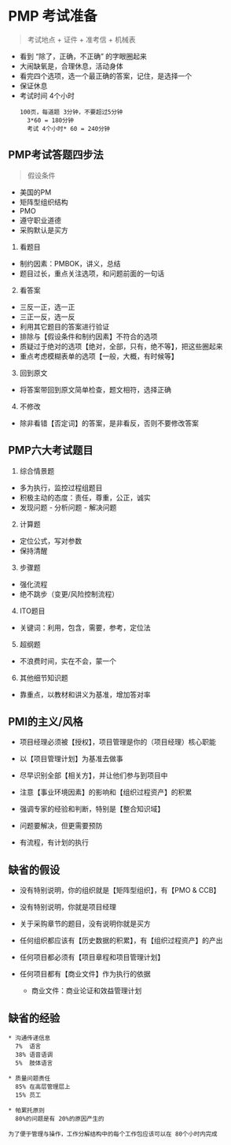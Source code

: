 # PMP 考试准备

> 考试地点 + 证件 + 准考信 + 机械表

* 看到 “除了，正确，不正确” 的字眼圈起来
* 大闹缺氧是，合理休息，活动身体
* 看完四个选项，选一个最正确的答案，记住，是选择一个
* 保证休息
* 考试时间 4个小时
  ```
  100页，每道题 3分钟，不要超过5分钟
	3*60 = 180分钟
	考试 4个小时* 60 = 240分钟

  ```


## PMP考试答题四步法

> 假设条件
  * 美国的PM
  * 矩阵型组织结构
  * PMO
  * 遵守职业道德
  * 采购默认是买方

1. 看题目
  * 制约因素：PMBOK，讲义，总结
  * 题目过长，重点关注选项，和问题前面的一句话

2. 看答案
  * 三反一正，选一正
  * 三正一反，选一反
  * 利用其它题目的答案进行验证
  * 排除与【假设条件和制约因素】不符合的选项
  * 质疑过于绝对的选项【绝对，全部，只有，绝不等】，把这些圈起来
  * 重点考虑模糊表单的选项【一般，大概，有时候等】

3. 回到原文
  * 将答案带回到原文简单检查，题文相符，选择正确

4. 不修改
  * 除非看错【否定词】的答案，是非看反，否则不要修改答案



## PMP六大考试题目
1. 综合情景题
  * 多为执行，监控过程组题目
  * 积极主动的态度：责任，尊重，公正，诚实
  * 发现问题 - 分析问题 - 解决问题

2. 计算题
  * 定位公式，写对参数
  * 保持清醒

3. 步骤题
  * 强化流程
  * 绝不跳步（变更/风险控制流程）

4. ITO题目
  * 关键词：利用，包含，需要，参考，定位法

5. 超纲题
  * 不浪费时间，实在不会，蒙一个

6. 其他细节知识题
  * 靠重点，以教材和讲义为基准，增加答对率



## PMI的主义/风格
* 项目经理必须被【授权】，项目管理是你的（项目经理）核心职能
* 以【项目管理计划】为基准去做事
* 尽早识别全部【相关方】，并让他们参与到项目中 

* 注意【事业环境因素】的影响和【组织过程资产】的积累
* 强调专家的经验和判断，特别是【整合知识域】

* 问题要解决，但更需要预防
* 有流程，有计划的执行



## 缺省的假设
* 没有特别说明，你的组织就是【矩阵型组织】，有【PMO & CCB】
* 没有特别说明，你就是项目经理
* 关于采购章节的题目，没有说明你就是买方

* 任何组织都应该有【历史数据的积累】，有【组织过程资产】的产出
* 任何项目都必须有【项目章程和项目管理计划】
* 任何项目都有【商业文件】作为执行的依据
  * 商业文件：商业论证和效益管理计划



## 缺省的经验
```
* 沟通传递信息
  7%  语言
  38% 语音语调
  5%  肢体语言

* 质量问题责任
  85% 在高层管理层上
  15% 员工

* 帕累托原则
  80%的问题是有 20%的原因产生的
  
为了便于管理与操作，工作分解结构中的每个工作包应该可以在 80个小时内完成

```

